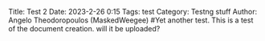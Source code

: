 Title: Test 2
Date: 2023-2-26 0:15
Tags: test
Category: Testng stuff
Author: Angelo Theodoropoulos (MaskedWeegee)
#Yet another test.
This is a test of the document creation. will it be uploaded?
